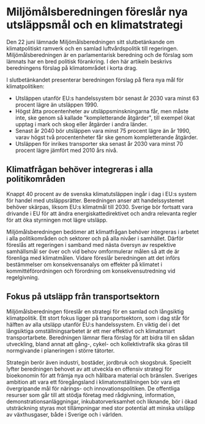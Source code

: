 # Miljömålsberedningen föreslår nya utsläppsmål och en klimatstrategi

Den 22 juni lämnade Miljömålsberedningen sitt slutbetänkande om klimatpolitiskt ramverk och en samlad luftvårdspolitik till regeringen. Miljömålsberedningen är en parlamentarisk beredning och de förslag som lämnats har en bred politisk förankring. I den här artikeln beskrivs beredningens förslag på klimatområdet i korta drag.

I slutbetänkandet presenterar beredningen förslag på flera nya mål för klimatpolitiken:

* Utsläppen utanför EU:s handelssystem bör senast år 2030 vara minst 63 procent lägre än utsläppen 1990.
* Högst åtta procentenheter av utsläppsminskningarna får, men måste inte, ske genom så kallade "kompletterande åtgärder", till exempel ökat upptag i mark och skog eller åtgärder i andra länder.
* Senast år 2040 bör utsläppen vara minst 75 procent lägre än år 1990, varav högst två procentenheter får ske genom kompletterande åtgärder.
* Utsläppen för inrikes transporter ska senast år 2030 vara minst 70 procent lägre jämfört med 2010 års nivå.

## Klimatfrågan behöver integreras i alla politikområden

Knappt 40 procent av de svenska klimatutsläppen ingår i dag i EU:s system för handel med utsläppsrätter. Beredningen anser att handelssystemet behöver skärpas, liksom EU:s klimatmål till 2030. Sverige bör fortsatt vara drivande i EU för att ändra energiskattedirektivet och andra relevanta regler för att öka styrningen mot lägre utsläpp.

Miljömålsberedningen bedömer att klimatfrågan behöver integreras i arbetet i alla politikområden och sektorer och på alla nivåer i samhället. Därför föreslås att regeringen i samband med nästa översyn av respektive samhällsmål ser över och vid behov omformulerar målen så att de är förenliga med klimatmålen. Vidare föreslår beredningen att det införs bestämmelser om konsekvensanalys om effekter på klimatet i kommittéförordningen och förordning om konsekvensutredning vid regelgivning.

## Fokus på utsläpp från transportsektorn

Miljömålsberedningen föreslår en strategi för en samlad och långsiktig klimatpolitik. Ett stort fokus ligger på transportsektorn, som i dag står för hälften av alla utsläpp utanför EU:s handelssystem. En viktig del i det långsiktiga omställningsarbetet är ett mer effektivt och klimatsmart transportarbete. Beredningen lämnar flera förslag för att bidra till en sådan utveckling, bland annat att gång-, cykel- och kollektivtrafik ska göras till normgivande i planeringen i större tätorter.

Strategin berör även industri, bostäder, jordbruk och skogsbruk. Speciellt lyfter beredningen behovet av att utveckla en offensiv strategi för bioekonomin för att främja nya och hållbara material och bränslen. Sveriges ambition att vara ett föregångsland i klimatomställningen bör vara ett övergripande mål för närings- och innovationspolitiken. De offentliga resurser som går till att stödja företag med rådgivning, information, demonstrationsanläggningar, inkubatorverksamhet och liknande, bör i ökad utsträckning styras mot tillämpningar med stor potential att minska utsläpp av växthusgaser, både i Sverige och i världen.
